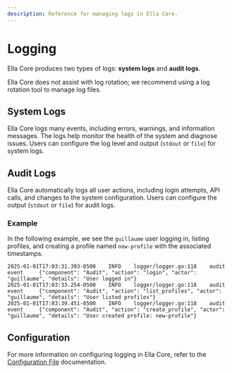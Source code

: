 ```yaml
---
description: Reference for managing logs in Ella Core.
---
```


# Logging

Ella Core produces two types of logs: **system logs** and **audit logs**.

Ella Core does not assist with log rotation; we recommend using a log rotation tool to manage log files.

## System Logs

Ella Core logs many events, including errors, warnings, and information messages. The logs help monitor the health of the system and diagnose issues. Users can configure the log level and output (`stdout` or `file`) for system logs.

## Audit Logs

Ella Core automatically logs all user actions, including login attempts, API calls, and changes to the system configuration. Users can configure the output (`stdout` or `file`) for audit logs.

### Example

In the following example, we see the `guillaume` user logging in, listing profiles, and creating a profile named `new-profile` with the associated timestamps.

```
2025-01-01T17:03:31.393-0500    INFO    logger/logger.go:118    audit event     {"component": "Audit", "action": "login", "actor": "guillaume", "details": "User logged in"}
2025-01-01T17:03:33.254-0500    INFO    logger/logger.go:118    audit event     {"component": "Audit", "action": "list_profiles", "actor": "guillaume", "details": "User listed profiles"}
2025-01-01T17:03:39.451-0500    INFO    logger/logger.go:118    audit event     {"component": "Audit", "action": "create_profile", "actor": "guillaume", "details": "User created profile: new-profile"}
```

## Configuration

For more information on configuring logging in Ella Core, refer to the [Configuration File](config_file.md) documentation.
